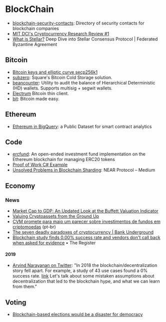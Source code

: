 # BlockChain

- [blockchain-security-contacts](https://github.com/trailofbits/blockchain-security-contacts): Directory of security contacts for blockchain companies
- [MIT DCI's Cryptocurrency Research Review #1](https://mitcryptocurrencyresearch.substack.com/p/mit-dcis-cryptocurrency-research)
- [What is Stellar?](https://achainofblocks.com/2018/12/13/what-is-stellar-consensus-protocol-federated-byzantine-agreement/)  Deep Dive into Stellar Consensus Protocol | Federated Byzantine Agreement

## Bitcoin

- [Bitcoin keys and elliptic curve secp256k1](https://www.johndcook.com/blog/2018/08/14/bitcoin-elliptic-curves/)
- [subzero](https://github.com/square/subzero): Square's Bitcoin Cold Storage solution.
- [beancounter](https://github.com/square/beancounter/): Utility to audit the balance of Hierarchical Deterministic (HD) wallets. Supports multisig + segwit wallets.
- [Electrum](https://github.com/spesmilo/electrum) Bitcoin thin client.
- [bit](https://github.com/ofek/bit): Bitcoin made easy.

## Ethereum

- [Ethereum in BigQuery](https://cloud.google.com/blog/products/data-analytics/ethereum-bigquery-public-dataset-smart-contract-analytics): a Public Dataset for smart contract analytics

## Code

- [ercfund](https://github.com/ScJa/ercfund): An open-ended investment fund implementation on the Ethereum blockchain for managing ERC20 tokens
- [Proof of Work C# Example](http://codewithevgeny.com/proof-work-c-example/)
- [Unsolved Problems in Blockchain Sharding](https://medium.com/nearprotocol/unsolved-problems-in-blockchain-sharding-2327d6517f43): NEAR Protocol – Medium

## Economy

### News

- [Market Cap to GDP: An Updated Look at the Buffett Valuation Indicator](https://www.advisorperspectives.com/dshort/updates/2017/09/06/market-cap-to-gdp-an-updated-look-at-the-buffett-valuation-indicator)
- [Valuing Cryptoassets from the Ground Up](https://medium.com/@sall/valuing-cryptoassets-from-the-ground-up-441ad5a9ff03)
- [CVM promete para maio um parecer sobre investimentos de fundos em criptomoedas](http://www.convergenciadigital.com.br/cgi/cgilua.exe/sys/start.htm?UserActiveTemplate=site&infoid=47787) (pt-br)
- [The seven deadly paradoxes of cryptocurrency | Bank Underground](https://bankunderground.co.uk/2018/11/13/the-seven-deadly-paradoxes-of-cryptocurrency/)
- [Blockchain study finds 0.00% success rate and vendors don't call back when asked for evidence](https://www.theregister.co.uk/2018/11/30/blockchain_study_finds_0_per_cent_success_rate/) • The Register

#### 2019

- [Arvind Narayanan on Twitter](https://twitter.com/random_walker/status/1079759096272818178): "In 2018 the blockchain/decentralization story fell apart. For example, a study of 43 use cases found a 0% success rate. [link](https://t.co/FTEKKCPAy8) Let's talk about some mistaken assumptions about decentralization that led to the blockchain hype, and what we can learn from them."

## Voting

- [Blockchain-based elections would be a disaster for democracy](https://arstechnica.com/tech-policy/2018/11/blockchain-based-elections-would-be-a-disaster-for-democracy/)
